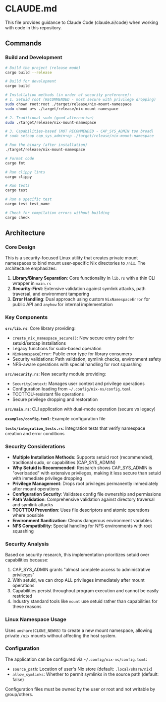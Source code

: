 # CLAUDE.md

This file provides guidance to Claude Code (claude.ai/code) when working with code in this repository.

## Commands

### Build and Development
```bash
# Build the project (release mode)
cargo build --release

# Build for development
cargo build

# Installation methods (in order of security preference):
# 1. Setuid root (RECOMMENDED - most secure with privilege dropping)
sudo chown root:root ./target/release/nix-mount-namespace
sudo chmod u+s ./target/release/nix-mount-namespace

# 2. Traditional sudo (good alternative)
sudo ./target/release/nix-mount-namespace

# 3. Capabilities-based (NOT RECOMMENDED - CAP_SYS_ADMIN too broad)
# sudo setcap cap_sys_admin+ep ./target/release/nix-mount-namespace

# Run the binary (after installation)
./target/release/nix-mount-namespace

# Format code
cargo fmt

# Run clippy lints
cargo clippy

# Run tests
cargo test

# Run a specific test
cargo test test_name

# Check for compilation errors without building
cargo check
```

## Architecture

### Core Design
This is a security-focused Linux utility that creates private mount namespaces to bind mount user-specific Nix directories to `/nix`. The architecture emphasizes:

1. **Library/Binary Separation**: Core functionality in `lib.rs` with a thin CLI wrapper in `main.rs`
2. **Security-First**: Extensive validation against symlink attacks, path traversal, and environment tampering
3. **Error Handling**: Dual approach using custom `NixNamespaceError` for public API and `anyhow` for internal implementation

### Key Components

**`src/lib.rs`**: Core library providing:
- `create_nix_namespace_secure()`: New secure entry point for setuid/setcap installations
- Legacy functions for sudo-based operation
- `NixNamespaceError`: Public error type for library consumers
- Security validations: Path validation, symlink checks, environment safety
- NFS-aware operations with special handling for root squashing

**`src/security.rs`**: New security module providing:
- `SecurityContext`: Manages user context and privilege operations
- Configuration loading from `~/.config/nix-ns/config.toml`
- TOCTTOU-resistant file operations
- Secure privilege dropping and restoration

**`src/main.rs`**: CLI application with dual-mode operation (secure vs legacy)

**`examples/config.toml`**: Example configuration file

**`tests/integration_tests.rs`**: Integration tests that verify namespace creation and error conditions

### Security Considerations
- **Multiple Installation Methods**: Supports setuid root (recommended), traditional sudo, or capabilities (CAP_SYS_ADMIN)
- **Why Setuid is Recommended**: Research shows CAP_SYS_ADMIN is "overloaded" with extensive privileges, making it less secure than setuid with immediate privilege dropping
- **Privilege Management**: Drops root privileges permanently immediately after mount operations
- **Configuration Security**: Validates config file ownership and permissions
- **Path Validation**: Comprehensive validation against directory traversal and symlink attacks
- **TOCTTOU Prevention**: Uses file descriptors and atomic operations where possible
- **Environment Sanitization**: Cleans dangerous environment variables
- **NFS Compatibility**: Special handling for NFS environments with root squashing


### Security Analysis
Based on security research, this implementation prioritizes setuid over capabilities because:
1. CAP_SYS_ADMIN grants "almost complete access to administrative privileges"
2. With setuid, we can drop ALL privileges immediately after mount operations
3. Capabilities persist throughout program execution and cannot be easily restricted
4. Industry standard tools like `mount` use setuid rather than capabilities for these reasons
### Linux Namespace Usage
Uses `unshare(CLONE_NEWNS)` to create a new mount namespace, allowing private `/nix` mounts without affecting the host system.

### Configuration
The application can be configured via `~/.config/nix-ns/config.toml`:
- `source_path`: Location of user's Nix store (default: `.local/share/nix`)
- `allow_symlinks`: Whether to permit symlinks in the source path (default: false)

Configuration files must be owned by the user or root and not writable by group/others.
